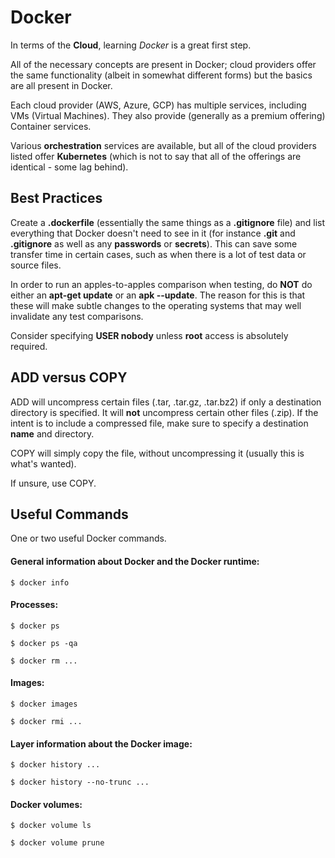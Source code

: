 # Docker

In terms of the __Cloud__, learning _Docker_ is a great first step.

All of the necessary concepts are present in Docker; cloud providers offer the same functionality (albeit in somewhat different forms) but the basics are all present in Docker.

Each cloud provider (AWS, Azure, GCP) has multiple services, including VMs (Virtual Machines). They also provide (generally as a premium offering) Container services.

Various __orchestration__ services are available, but all of the cloud providers listed offer __Kubernetes__ (which is not to say that all of the offerings are identical - some lag behind).

## Best Practices

Create a __.dockerfile__ (essentially the same things as a __.gitignore__ file) and list everything that Docker doesn't need to see in it (for instance __.git__ and __.gitignore__ as well as any __passwords__ or __secrets__). This can save some transfer time in certain cases, such as when there is a lot of test data or source files.

In order to run an apples-to-apples comparison when testing, do __NOT__ do either an __apt-get update__ or an __apk --update__. The reason for this is that these will make subtle changes to the operating systems that may well invalidate any test comparisons.

Consider specifying __USER nobody__ unless __root__ access is absolutely required.

## ADD versus COPY

ADD will uncompress certain files (.tar, .tar.gz, .tar.bz2) if only a destination directory is specified. It will __not__ uncompress certain other files (.zip). If the intent is to include a compressed file, make sure to specify a destination __name__ and directory.

COPY will simply copy the file, without uncompressing it (usually this is what's wanted).

If unsure, use COPY.

## Useful Commands

One or two useful Docker commands.

#### General information about Docker and the Docker runtime:

	$ docker info

#### Processes:

	$ docker ps

	$ docker ps -qa

	$ docker rm ...

#### Images:

	$ docker images

	$ docker rmi ...

#### Layer information about the Docker image:

	$ docker history ...

	$ docker history --no-trunc ...

#### Docker volumes:

	$ docker volume ls

	$ docker volume prune
